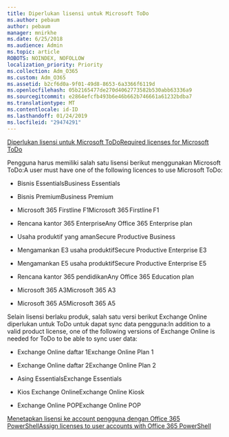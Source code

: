 ```yaml
---
title: Diperlukan lisensi untuk Microsoft ToDo
ms.author: pebaum
author: pebaum
manager: mnirkhe
ms.date: 6/25/2018
ms.audience: Admin
ms.topic: article
ROBOTS: NOINDEX, NOFOLLOW
localization_priority: Priority
ms.collection: Adm_O365
ms.custom: Adm_O365
ms.assetid: b2cf6d0a-9f01-49d8-8653-6a3366f6119d
ms.openlocfilehash: 05b2165477de270d4062773582b530abb63336a9
ms.sourcegitcommit: e2864efcfb493b6e46b662b746661a61232bdba7
ms.translationtype: MT
ms.contentlocale: id-ID
ms.lasthandoff: 01/24/2019
ms.locfileid: "29474291"
---
```

[<span data-ttu-id="0fa30-102">Diperlukan lisensi untuk Microsoft ToDo</span><span class="sxs-lookup"><span data-stu-id="0fa30-102">Required licenses for Microsoft ToDo</span></span>](https://support.office.com/article/381e9d1b-c500-49b5-973e-890fd86528d7.aspx)
  
<span data-ttu-id="0fa30-103">Pengguna harus memiliki salah satu lisensi berikut menggunakan Microsoft ToDo:</span><span class="sxs-lookup"><span data-stu-id="0fa30-103">A user must have one of the following licences to use Microsoft ToDo:</span></span>
  
- <span data-ttu-id="0fa30-104">Bisnis Essentials</span><span class="sxs-lookup"><span data-stu-id="0fa30-104">Business Essentials</span></span>
    
- <span data-ttu-id="0fa30-105">Bisnis Premium</span><span class="sxs-lookup"><span data-stu-id="0fa30-105">Business Premium</span></span>
    
- <span data-ttu-id="0fa30-106">Microsoft 365 Firstline F1</span><span class="sxs-lookup"><span data-stu-id="0fa30-106">Microsoft 365 Firstline F1</span></span>
    
- <span data-ttu-id="0fa30-107">Rencana kantor 365 Enterprise</span><span class="sxs-lookup"><span data-stu-id="0fa30-107">Any Office 365 Enterprise plan</span></span>
    
- <span data-ttu-id="0fa30-108">Usaha produktif yang aman</span><span class="sxs-lookup"><span data-stu-id="0fa30-108">Secure Productive Business</span></span>
    
- <span data-ttu-id="0fa30-109">Mengamankan E3 usaha produktif</span><span class="sxs-lookup"><span data-stu-id="0fa30-109">Secure Productive Enterprise E3</span></span>
    
- <span data-ttu-id="0fa30-110">Mengamankan E5 usaha produktif</span><span class="sxs-lookup"><span data-stu-id="0fa30-110">Secure Productive Enterprise E5</span></span>
    
- <span data-ttu-id="0fa30-111">Rencana kantor 365 pendidikan</span><span class="sxs-lookup"><span data-stu-id="0fa30-111">Any Office 365 Education plan</span></span>
    
- <span data-ttu-id="0fa30-112">Microsoft 365 A3</span><span class="sxs-lookup"><span data-stu-id="0fa30-112">Microsoft 365 A3</span></span>
    
- <span data-ttu-id="0fa30-113">Microsoft 365 A5</span><span class="sxs-lookup"><span data-stu-id="0fa30-113">Microsoft 365 A5</span></span>
    
<span data-ttu-id="0fa30-114">Selain lisensi berlaku produk, salah satu versi berikut Exchange Online diperlukan untuk ToDo untuk dapat sync data pengguna:</span><span class="sxs-lookup"><span data-stu-id="0fa30-114">In addition to a valid product license, one of the following versions of Exchange Online is needed for ToDo to be able to sync user data:</span></span> 
  
- <span data-ttu-id="0fa30-115">Exchange Online daftar 1</span><span class="sxs-lookup"><span data-stu-id="0fa30-115">Exchange Online Plan 1</span></span>
    
- <span data-ttu-id="0fa30-116">Exchange Online daftar 2</span><span class="sxs-lookup"><span data-stu-id="0fa30-116">Exchange Online Plan 2</span></span>
    
- <span data-ttu-id="0fa30-117">Asing Essentials</span><span class="sxs-lookup"><span data-stu-id="0fa30-117">Exchange Essentials</span></span>
    
- <span data-ttu-id="0fa30-118">Kios Exchange Online</span><span class="sxs-lookup"><span data-stu-id="0fa30-118">Exchange Online Kiosk</span></span>
    
- <span data-ttu-id="0fa30-119">Exchange Online POP</span><span class="sxs-lookup"><span data-stu-id="0fa30-119">Exchange Online POP</span></span>
    
[<span data-ttu-id="0fa30-120">Menetapkan lisensi ke account pengguna dengan Office 365 PowerShell</span><span class="sxs-lookup"><span data-stu-id="0fa30-120">Assign licenses to user accounts with Office 365 PowerShell</span></span>](https://docs.microsoft.com/en-us/office365/enterprise/powershell/assign-licenses-to-user-accounts-with-office-365-powershell )
  

